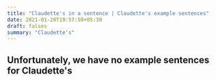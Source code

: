 ```yaml
---
title: "Claudette's in a sentence | Claudette's example sentences"
date: 2021-01-20T19:57:50+05:30
draft: falses
summary: "Claudette's"
---
```

## Unfortunately, we have no example sentences for Claudette's                 
